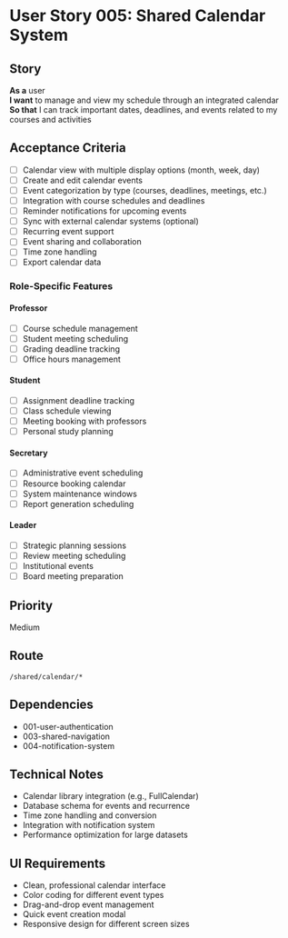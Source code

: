 # User Story 005: Shared Calendar System

## Story
**As a** user  
**I want** to manage and view my schedule through an integrated calendar  
**So that** I can track important dates, deadlines, and events related to my courses and activities

## Acceptance Criteria
- [ ] Calendar view with multiple display options (month, week, day)
- [ ] Create and edit calendar events
- [ ] Event categorization by type (courses, deadlines, meetings, etc.)
- [ ] Integration with course schedules and deadlines
- [ ] Reminder notifications for upcoming events
- [ ] Sync with external calendar systems (optional)
- [ ] Recurring event support
- [ ] Event sharing and collaboration
- [ ] Time zone handling
- [ ] Export calendar data

### Role-Specific Features

#### Professor
- [ ] Course schedule management
- [ ] Student meeting scheduling
- [ ] Grading deadline tracking
- [ ] Office hours management

#### Student
- [ ] Assignment deadline tracking
- [ ] Class schedule viewing
- [ ] Meeting booking with professors
- [ ] Personal study planning

#### Secretary
- [ ] Administrative event scheduling
- [ ] Resource booking calendar
- [ ] System maintenance windows
- [ ] Report generation scheduling

#### Leader
- [ ] Strategic planning sessions
- [ ] Review meeting scheduling
- [ ] Institutional events
- [ ] Board meeting preparation

## Priority
Medium

## Route
`/shared/calendar/*`

## Dependencies
- 001-user-authentication
- 003-shared-navigation
- 004-notification-system

## Technical Notes
- Calendar library integration (e.g., FullCalendar)
- Database schema for events and recurrence
- Time zone handling and conversion
- Integration with notification system
- Performance optimization for large datasets

## UI Requirements
- Clean, professional calendar interface
- Color coding for different event types
- Drag-and-drop event management
- Quick event creation modal
- Responsive design for different screen sizes